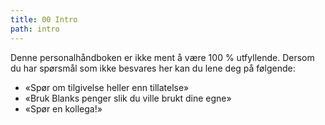 ```yaml
---
title: 00 Intro
path: intro
---
```


Denne personalhåndboken er ikke ment å være 100 % utfyllende. Dersom du har spørsmål som ikke besvares her kan du lene deg på følgende:
- «Spør om tilgivelse heller enn tillatelse»
- «Bruk Blanks penger slik du ville brukt dine egne»
- «Spør en kollega!»
